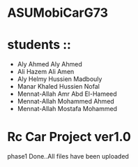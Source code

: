 # ASUMobiCarG73

# students ::

- Aly Ahmed Aly Ahmed
- Ali Hazem Ali Amen
- Aly Helmy Hussien Madbouly
- Manar Khaled Hussien Nofal
- Mennat-Allah Amr Abd El-Hameed
- Mennat-Allah Mohammed Ahmed
- Mennat-Allah Mostafa Mohammed 

# Rc Car Project ver1.0

phase1 Done..All files have been uploaded


